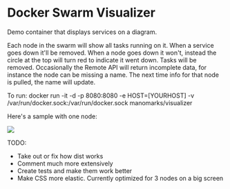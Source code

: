 # Docker Swarm Visualizer

Demo container that displays services on a diagram.

Each node in the swarm will show all tasks running on it. When a service goes down it'll be removed. When a node goes down it won't, instead the circle at the top will turn red to indicate it went down. Tasks will be removed.
Occasionally the Remote API will return incomplete data, for instance the node can be missing a name. The next time info for that node is pulled, the name will update.

To run: docker run -it -d -p 8080:8080 -e HOST=[YOURHOST] -v /var/run/docker.sock:/var/run/docker.sock manomarks/visualizer

Here's a sample with one node:

<img src="sample.png">

TODO:
* Take out or fix how dist works
* Comment much more extensively
* Create tests and make them work better
* Make CSS more elastic. Currently optimized for 3 nodes on a big screen


